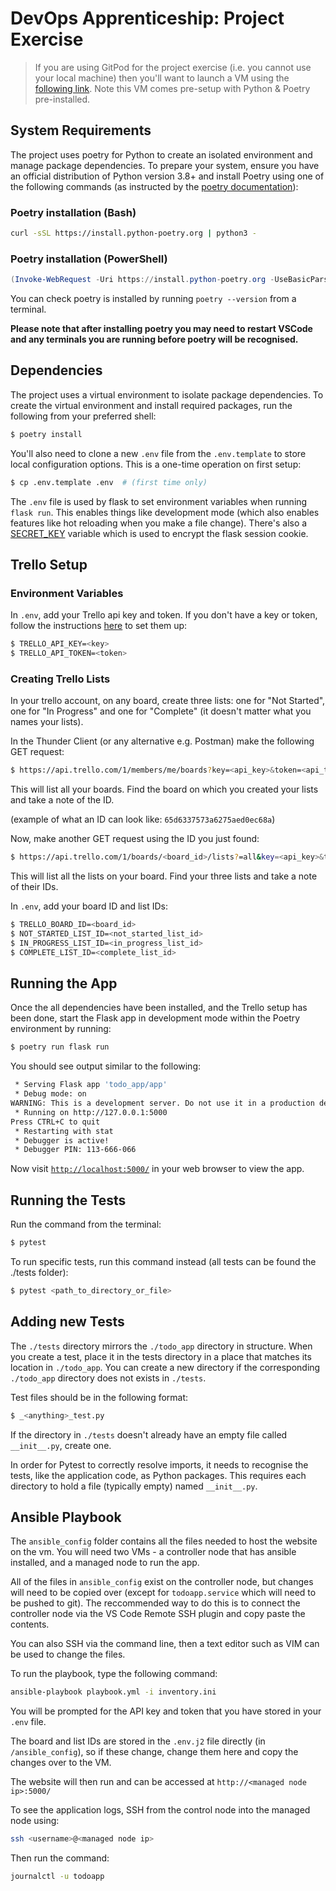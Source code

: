 # DevOps Apprenticeship: Project Exercise

> If you are using GitPod for the project exercise (i.e. you cannot use your local machine) then you'll want to launch a VM using the [following link](https://gitpod.io/#https://github.com/CorndelWithSoftwire/DevOps-Course-Starter). Note this VM comes pre-setup with Python & Poetry pre-installed.

## System Requirements

The project uses poetry for Python to create an isolated environment and manage package dependencies. To prepare your system, ensure you have an official distribution of Python version 3.8+ and install Poetry using one of the following commands (as instructed by the [poetry documentation](https://python-poetry.org/docs/#system-requirements)):

### Poetry installation (Bash)

```bash
curl -sSL https://install.python-poetry.org | python3 -
```

### Poetry installation (PowerShell)

```powershell
(Invoke-WebRequest -Uri https://install.python-poetry.org -UseBasicParsing).Content | py -
```

You can check poetry is installed by running `poetry --version` from a terminal.

**Please note that after installing poetry you may need to restart VSCode and any terminals you are running before poetry will be recognised.**

## Dependencies

The project uses a virtual environment to isolate package dependencies. To create the virtual environment and install required packages, run the following from your preferred shell:

```bash
$ poetry install
```

You'll also need to clone a new `.env` file from the `.env.template` to store local configuration options. This is a one-time operation on first setup:

```bash
$ cp .env.template .env  # (first time only)
```

The `.env` file is used by flask to set environment variables when running `flask run`. This enables things like development mode (which also enables features like hot reloading when you make a file change). There's also a [SECRET_KEY](https://flask.palletsprojects.com/en/2.3.x/config/#SECRET_KEY) variable which is used to encrypt the flask session cookie.

## Trello Setup

### Environment Variables

In `.env`, add your Trello api key and token. If you don't have a key or token, follow the instructions [here](https://developer.atlassian.com/cloud/trello/guides/rest-api/api-introduction/#managing-your-api-key) to set them up:

```bash
$ TRELLO_API_KEY=<key>
$ TRELLO_API_TOKEN=<token>
```

### Creating Trello Lists

In your trello account, on any board, create three lists: one for "Not Started", one for "In Progress" and one for "Complete" (it doesn't matter what you names your lists).

In the Thunder Client (or any alternative e.g. Postman) make the following GET request: 
```bash
$ https://api.trello.com/1/members/me/boards?key=<api_key>&token=<api_token>
```
This will list all your boards. Find the board on which you created your lists and take a note of the ID.

(example of what an ID can look like: `65d6337573a6275aed0ec68a`)

Now, make another GET request using the ID you just found:
```bash
$ https://api.trello.com/1/boards/<board_id>/lists?=all&key=<api_key>&token=<api_token>
```
This will list all the lists on your board. Find your three lists and take a note of their IDs.

In `.env`, add your board ID and list IDs:

```bash
$ TRELLO_BOARD_ID=<board_id>
$ NOT_STARTED_LIST_ID=<not_started_list_id>
$ IN_PROGRESS_LIST_ID=<in_progress_list_id>
$ COMPLETE_LIST_ID=<complete_list_id>
```

## Running the App

Once the all dependencies have been installed, and the Trello setup has been done, start the Flask app in development mode within the Poetry environment by running:
```bash
$ poetry run flask run
```

You should see output similar to the following:
```bash
 * Serving Flask app 'todo_app/app'
 * Debug mode: on
WARNING: This is a development server. Do not use it in a production deployment. Use a production WSGI server instead.
 * Running on http://127.0.0.1:5000
Press CTRL+C to quit
 * Restarting with stat
 * Debugger is active!
 * Debugger PIN: 113-666-066
```
Now visit [`http://localhost:5000/`](http://localhost:5000/) in your web browser to view the app.

## Running the Tests

Run the command from the terminal:
```bash
$ pytest
```

To run specific tests, run this command instead (all tests can be found the ./tests folder):
```bash
$ pytest <path_to_directory_or_file> 
```

## Adding new Tests

The `./tests` directory mirrors the `./todo_app` directory in structure. When you create a test, place it in the tests directory in a place that matches its location in `./todo_app`. You can create a new directory if the corresponding `./todo_app` directory does not exists in `./tests`.

Test files should be in the following format:

```bash
$ _<anything>_test.py
```

If the directory in `./tests` doesn't already have an empty file called `__init__.py`, create one.

In order for Pytest to correctly resolve imports, it needs to recognise the tests, like the application code, as Python packages. This requires each directory to hold a file (typically empty) named `__init__.py`.

## Ansible Playbook

The `ansible_config` folder contains all the files needed to host the website on the vm. You will need two VMs - a controller node that has ansible installed, and a managed node to run the app.

All of the files in `ansible_config` exist on the controller node, but changes will need to be copied over (except for `todoapp.service` which will need to be pushed to git). The reccommended way to do this is to connect the controller node via the VS Code Remote SSH plugin and copy paste the contents.

You can also SSH via the command line, then a text editor such as VIM can be used to change the files.

To run the playbook, type the following command:

```bash
ansible-playbook playbook.yml -i inventory.ini
```

You will be prompted for the API key and token that you have stored in your `.env` file.

The board and list IDs are stored in the `.env.j2` file directly (in `/ansible_config`), so if these change, change them here and copy the changes over to the VM.

The website will then run and can be accessed at `http://<managed node ip>:5000/`

To see the application logs, SSH from the control node into the managed node using:

```bash
ssh <username>@<managed node ip>
```

Then run the command:

```bash
journalctl -u todoapp
```


